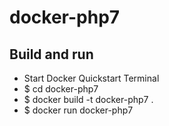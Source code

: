 # docker-php7

## Build and run
  - Start Docker Quickstart Terminal
  - $ cd docker-php7
  - $ docker build -t docker-php7 .
  - $ docker run docker-php7
